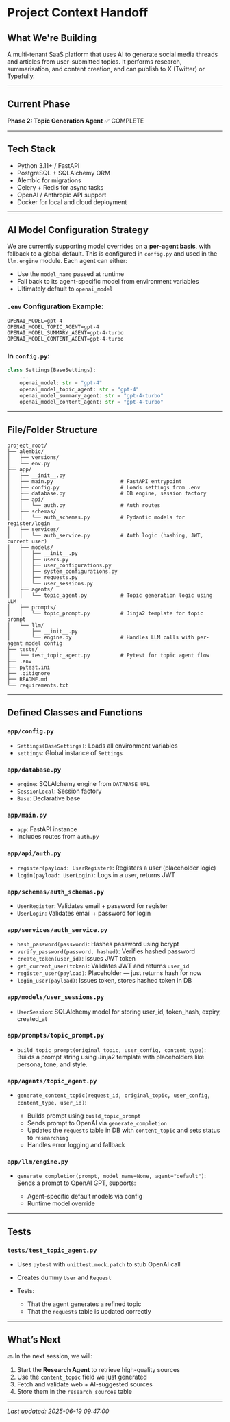 # Project Context Handoff

## What We're Building

A multi-tenant SaaS platform that uses AI to generate social media threads and articles from user-submitted topics. It performs research, summarisation, and content creation, and can publish to X (Twitter) or Typefully.

---

## Current Phase

**Phase 2: Topic Generation Agent** ✅ COMPLETE

---

## Tech Stack

* Python 3.11+ / FastAPI
* PostgreSQL + SQLAlchemy ORM
* Alembic for migrations
* Celery + Redis for async tasks
* OpenAI / Anthropic API support
* Docker for local and cloud deployment

---

## AI Model Configuration Strategy

We are currently supporting model overrides on a **per-agent basis**, with fallback to a global default. This is configured in `config.py` and used in the `llm.engine` module. Each agent can either:

* Use the `model_name` passed at runtime
* Fall back to its agent-specific model from environment variables
* Ultimately default to `openai_model`

### `.env` Configuration Example:

```dotenv
OPENAI_MODEL=gpt-4
OPENAI_MODEL_TOPIC_AGENT=gpt-4
OPENAI_MODEL_SUMMARY_AGENT=gpt-4-turbo
OPENAI_MODEL_CONTENT_AGENT=gpt-4-turbo
```

### In `config.py`:

```python
class Settings(BaseSettings):
    ...
    openai_model: str = "gpt-4"
    openai_model_topic_agent: str = "gpt-4"
    openai_model_summary_agent: str = "gpt-4-turbo"
    openai_model_content_agent: str = "gpt-4-turbo"
```

---

## File/Folder Structure

```
project_root/
├── alembic/
│   ├── versions/
│   └── env.py
├── app/
│   ├── __init__.py
│   ├── main.py                      # FastAPI entrypoint
│   ├── config.py                    # Loads settings from .env
│   ├── database.py                  # DB engine, session factory
│   ├── api/
│   │   └── auth.py                  # Auth routes
│   ├── schemas/
│   │   └── auth_schemas.py          # Pydantic models for register/login
│   ├── services/
│   │   └── auth_service.py          # Auth logic (hashing, JWT, current user)
│   ├── models/
│   │   ├── __init__.py
│   │   ├── users.py
│   │   ├── user_configurations.py
│   │   ├── system_configurations.py
│   │   ├── requests.py
│   │   └── user_sessions.py
│   ├── agents/
│   │   └── topic_agent.py           # Topic generation logic using LLM
│   ├── prompts/
│   │   └── topic_prompt.py          # Jinja2 template for topic prompt
│   └── llm/
│       ├── __init__.py
│       └── engine.py                # Handles LLM calls with per-agent model config
├── tests/
│   └── test_topic_agent.py          # Pytest for topic agent flow
├── .env
├── pytest.ini
├── .gitignore
├── README.md
└── requirements.txt
```

---

## Defined Classes and Functions

### `app/config.py`

* `Settings(BaseSettings)`: Loads all environment variables
* `settings`: Global instance of `Settings`

### `app/database.py`

* `engine`: SQLAlchemy engine from `DATABASE_URL`
* `SessionLocal`: Session factory
* `Base`: Declarative base

### `app/main.py`

* `app`: FastAPI instance
* Includes routes from `auth.py`

### `app/api/auth.py`

* `register(payload: UserRegister)`: Registers a user (placeholder logic)
* `login(payload: UserLogin)`: Logs in a user, returns JWT

### `app/schemas/auth_schemas.py`

* `UserRegister`: Validates email + password for register
* `UserLogin`: Validates email + password for login

### `app/services/auth_service.py`

* `hash_password(password)`: Hashes password using bcrypt
* `verify_password(password, hashed)`: Verifies hashed password
* `create_token(user_id)`: Issues JWT token
* `get_current_user(token)`: Validates JWT and returns `user_id`
* `register_user(payload)`: Placeholder — just returns hash for now
* `login_user(payload)`: Issues token, stores hashed token in DB

### `app/models/user_sessions.py`

* `UserSession`: SQLAlchemy model for storing user\_id, token\_hash, expiry, created\_at

### `app/prompts/topic_prompt.py`

* `build_topic_prompt(original_topic, user_config, content_type)`: Builds a prompt string using Jinja2 template with placeholders like persona, tone, and style.

### `app/agents/topic_agent.py`

* `generate_content_topic(request_id, original_topic, user_config, content_type, user_id)`:

  * Builds prompt using `build_topic_prompt`
  * Sends prompt to OpenAI via `generate_completion`
  * Updates the `requests` table in DB with `content_topic` and sets status to `researching`
  * Handles error logging and fallback

### `app/llm/engine.py`

* `generate_completion(prompt, model_name=None, agent="default")`: Sends a prompt to OpenAI GPT, supports:

  * Agent-specific default models via config
  * Runtime model override

---

## Tests

### `tests/test_topic_agent.py`

* Uses `pytest` with `unittest.mock.patch` to stub OpenAI call
* Creates dummy `User` and `Request`
* Tests:

  * That the agent generates a refined topic
  * That the `requests` table is updated correctly

---

## What’s Next

🔜 In the next session, we will:

1. Start the **Research Agent** to retrieve high-quality sources
2. Use the `content_topic` field we just generated
3. Fetch and validate web + AI-suggested sources
4. Store them in the `research_sources` table

---

*Last updated: 2025-06-19 09:47:00*
